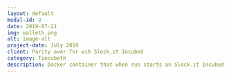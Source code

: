 ```yaml
---
layout: default
modal-id: 2
date: 2019-07-21
img: walleth.png
alt: image-alt
project-date: July 2019
client: Parity over Tor wih Slock.it Incubed
category: Tincubeth
description: Docker container that when run starts an Slock.it Incubed Server on the Görli Testnet using the private key of a demo Ethereum account, a Parity Ethereum Blockchain Client Node on the Görli Testnet, and a Tor Network Service. The Docker container is configured so that the Incubed Service exposes port 9050 over TCP that is only accessible to the Tor Network Service as a Socks Proxy since we do not want to map any ports to the host machine.
---
```

